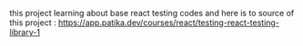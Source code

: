 this project learning about base react testing codes and here is to source of this project : https://app.patika.dev/courses/react/testing-react-testing-library-1